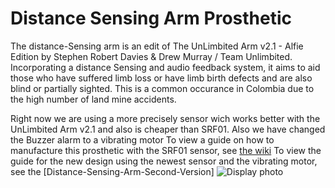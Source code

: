 # Distance Sensing Arm Prosthetic
The distance-Sensing arm is an edit of The UnLimbited Arm v2.1 - Alfie Edition by Stephen Robert Davies & Drew Murray / Team Unlimbited. Incorporating a distance Sensing and audio feedback system, it aims to aid those who have suffered limb loss or have limb birth defects and are also blind or partially sighted. This is a common occurance in Colombia due to the high number of land mine accidents.

Right now we are using a more precisely sensor wich works better with the UnLimbited Arm v2.1 and also is cheaper than SRF01. Also we have changed the Buzzer alarm to a vibrating motor
To view a guide on how to manufacture this prosthetic with the SRF01 sensor, see [the wiki](https://github.com/enable-medellin/Distance-Sensing-Arm-Prosthetic-Prototype/wiki/MK1-Prototype)
To view the guide for the new design using the newest sensor and the vibrating motor, see the [Distance-Sensing-Arm-Second-Version]
![Display photo ](https://github.com/enable-medellin/Distance-Sensing-Arm-Prosthetic-Prototype/blob/master/wiki_images/8AA4E076-EF3A-4C2A-95B5-CDBC6AFDECA1.jpeg)
